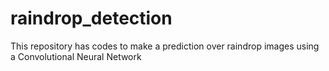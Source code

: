 # raindrop_detection
This repository has codes to make a prediction over raindrop images using a Convolutional Neural Network
